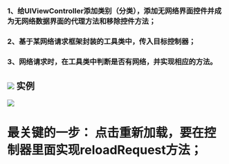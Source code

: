 ### 1、给UIViewController添加类别（分类），添加无网络界面控件并成为无网络数据界面的代理方法和移除控件方法；
### 2、基于某网络请求框架封装的工具类中，传入目标控制器； 
### 3、网络请求时，在工具类中判断是否有网络，并实现相应的方法。
![](http://upload-images.jianshu.io/upload_images/1163208-50bd43907dadcdd8.png?imageMogr2/auto-orient/strip%7CimageView2/2/w/1240)
实例
------
![](http://upload-images.jianshu.io/upload_images/1163208-51a4a3de2f296267.gif-syf?imageMogr2/auto-orient/strip)
# 最关键的一步： 点击重新加载，要在控制器里面实现reloadRequest方法；
